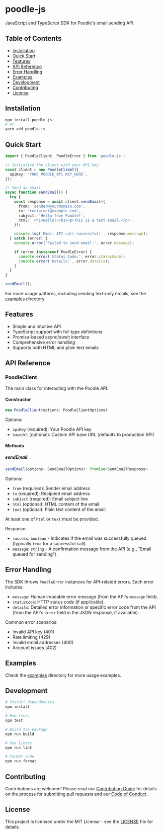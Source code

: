 # poodle-js

JavaScript and TypeScript SDK for Poodle's email sending API.

## Table of Contents

- [Installation](#installation)
- [Quick Start](#quick-start)
- [Features](#features)
- [API Reference](#api-reference)
- [Error Handling](#error-handling)
- [Examples](#examples)
- [Development](#development)
- [Contributing](#contributing)
- [License](#license)

## Installation

```bash
npm install poodle-js
# or
yarn add poodle-js
```

## Quick Start

```typescript
import { PoodleClient, PoodleError } from 'poodle-js';

// Initialize the client with your API key
const client = new PoodleClient({
  apiKey: 'YOUR_POODLE_API_KEY_HERE',
});

// Send an email
async function sendEmail() {
  try {
    const response = await client.sendEmail({
      from: 'sender@yourdomain.com',
      to: 'recipient@example.com',
      subject: 'Hello from Poodle!',
      html: '<h1>Hello!</h1><p>This is a test email.</p>',
    });

    console.log('Email API call successful:', response.message);
  } catch (error) {
    console.error('Failed to send email:', error.message);

    if (error instanceof PoodleError) {
      console.error('Status Code:', error.statusCode);
      console.error('Details:', error.details);
    }
  }
}

sendEmail();
```

For more usage patterns, including sending text-only emails, see the [examples](./examples) directory.

## Features

- Simple and intuitive API
- TypeScript support with full type definitions
- Promise-based async/await interface
- Comprehensive error handling
- Supports both HTML and plain text emails

## API Reference

### PoodleClient

The main class for interacting with the Poodle API.

#### Constructor

```typescript
new PoodleClient(options: PoodleClientOptions)
```

Options:

- `apiKey` (required): Your Poodle API key
- `baseUrl` (optional): Custom API base URL (defaults to production API)

#### Methods

##### sendEmail

```typescript
sendEmail(options: SendEmailOptions): Promise<SendEmailResponse>
```

Options:

- `from` (required): Sender email address
- `to` (required): Recipient email address
- `subject` (required): Email subject line
- `html` (optional): HTML content of the email
- `text` (optional): Plain text content of the email

At least one of `html` or `text` must be provided.

Response:

- `success`: `boolean` - Indicates if the email was successfully queued (typically `true` for a successful call).
- `message`: `string` - A confirmation message from the API (e.g., "Email queued for sending").

## Error Handling

The SDK throws `PoodleError` instances for API-related errors. Each error includes:

- `message`: Human-readable error message (from the API's `message` field).
- `statusCode`: HTTP status code (if applicable).
- `details`: Detailed error information or specific error code from the API (from the API's `error` field in the JSON response, if available).

Common error scenarios:

- Invalid API key (401)
- Rate limiting (429)
- Invalid email addresses (400)
- Account issues (402)

## Examples

Check the [examples](./examples) directory for more usage examples.

## Development

```bash
# Install dependencies
npm install

# Run tests
npm test

# Build the package
npm run build

# Run linter
npm run lint

# Format code
npm run format
```

## Contributing

Contributions are welcome! Please read our [Contributing Guide](CONTRIBUTING.md) for details on the process for submitting pull requests and our [Code of Conduct](CODE_OF_CONDUCT.md).

## License

This project is licensed under the MIT License - see the [LICENSE](LICENSE) file for details.
